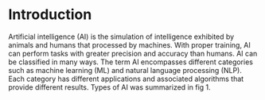 # Introduction
Artificial intelligence (AI) is the simulation of intelligence exhibited by animals and humans that processed by machines. With proper training, AI can perform tasks with greater precision and accuracy than humans. AI can be classified in many ways. The term AI encompasses different categories such as machine learning (ML) and natural language processing (NLP). Each category has different applications and associated algorithms that provide different results. Types of AI was summarized in fig 1.




